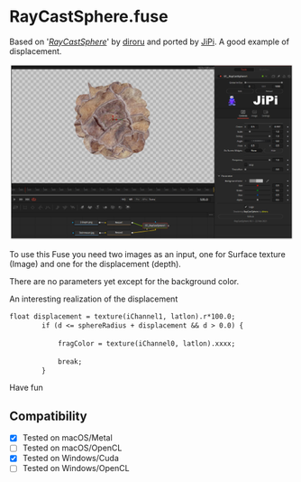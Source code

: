 # RayCastSphere.fuse

Based on '_[RayCastSphere](https://www.shadertoy.com/embed/XdjBDG?gui=true&t=10&paused=true&muted=false)_' by [diroru](https://www.shadertoy.com/user/diroru) and ported by [JiPi](../../Site/Profiles/JiPi.md). A good example of displacement.

[![screenshot](RayCastSphere.png "RayCastSphere.fuse in DaVinci Resolve")](https://github.com/nmbr73/Shadertoys/blob/main/PlanetShader/RayCastSphere.fuse)

To use this Fuse you need two images as an input, one for Surface texture (Image) and one for the displacement (depth).

There are no parameters yet except for the background color.

An interesting realization of the displacement

```
float displacement = texture(iChannel1, latlon).r*100.0;
        if (d <= sphereRadius + displacement && d > 0.0) {

            fragColor = texture(iChannel0, latlon).xxxx;

            break;
        }
```

Have fun

## Compatibility
- [x] Tested on macOS/Metal
- [ ] Tested on macOS/OpenCL
- [x] Tested on Windows/Cuda
- [ ] Tested on Windows/OpenCL
